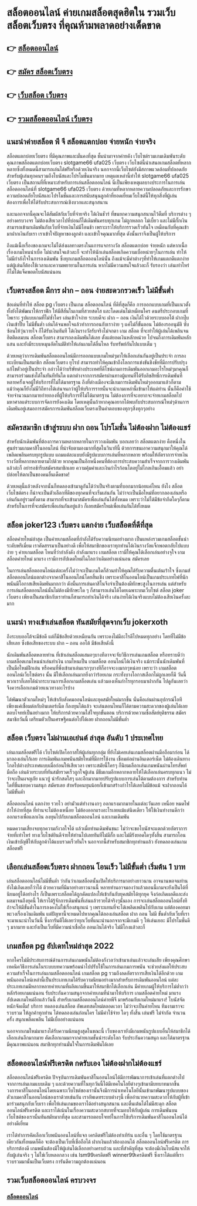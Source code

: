 # สล็อตออนไลน์ ค่ายเกมสล็อตสุดฮิตใน รวมเว็บสล็อตเว็บตรง ที่คุณห้ามพลาดอย่างเด็ดขาด

## 👉 [สล็อตออนไลน์](https://bit.ly/3fKDprD)
## 👉 [สมัคร สล็อตเว็บตรง](https://bit.ly/3fKDprD)
## 👉 [เว็บสล็อต เว็บตรง](https://bit.ly/3fKDprD)
## 👉 [รวมสล็อตออนไลน์ เว็บตรง](https://bit.ly/3fKDprD)

## แนะนำค่ายสล็อต พี จี สล็อตแตกบ่อย จ่ายหนัก จ่ายจริง

สล็อตแตกบ่อยเว็บตรง ที่มีคุณภาพและมั่นคงที่สุด ชั้นนำมาจากค่ายดัง เว็บไซต์รวมเกมเดิมพันระดับคุณภาพสล็อตแตกบ่อยเว็บตรง slotgame66 ufa025 เว็บตรง เว็บไซต์นี้นําเสนอเกมสล็อตที่หลากหลายซึ่งทั้งหมดนี้สามารถเล่นได้ฟรีหรือด้วยเงินจริง นอกจากนี้เว็บไซต์ยังมีสภาพแวดล้อมที่ปลอดภัยสําหรับผู้เล่นทุกคนรวมถึงโบนัสและโปรโมชั่นมากมาย เหตุผลเหล่านี้ทําให้ slotgame66 ufa025 เว็บตรง เป็นสถานที่ที่เหมาะสําหรับการเล่นสล็อตออนไลน์ นี่เป็นเพียงเหตุผลบางประการในการเล่นสล็อตออนไลน์ที่ slotgame66 ufa025 เว็บตรง ด้วยเกมที่หลากหลายความปลอดภัยและการรักษาความปลอดภัยโบนัสและโปรโมชั่นและการสนับสนุนลูกค้าที่ยอดเยี่ยมเว็บไซต์นี้ให้ทุกสิ่งที่ผู้เล่นต้องการเพื่อให้ได้รับประสบการณ์เชิงบวกและสนุกสนาน

และนอกจากนี้คุณจะได้สัมผัสกับเว็บที่จ่ายจริง ได้เงินชัวร์ ที่ขนยกความสนุกสนานไว้ต็มที่ บริการต่าง ๆ อย่างครบวงจร ไม่ต้องเสียเวลาไปที่บ่อนก็ได้เดิมพันครบทุกเกม ไม่ถูกหลอก ไม่เบี้ยว และไม่มีกั๊กเงิน สามารถเข้ามาเดิมพันกับเว็บที่จ่ายเงินไม่มีโอนช้า เพราะเราให้บริการรวดเร็วทันใจ เหมือนกับที่คุณเข้ามาฝากเงินกับเรา เราเข้าใจปัญหาของลูกค้า และเข้าใจคุณมากที่สุด ดังนั้นเราจึงเป็นผู้ให้บริการ

ถึงแม้เนื้อเรื่องของเกมจะไม่ได้ส่งผลทางตรงในแการแจกรางวัล สล็อตแตกบ่อย จ่ายหนัก แต่หากเนื้อเรื่องเกมไหนน่าเบื่อ ไม่น่าสนใจแล้วละก็ จะทำให้นักเล่นสล็อตเกิดความเบื่อหน่ายๆในการเล่น ทำให้ไม่มีกำลังใจในการลงเดิมพัน ซึ่งทุกเกมสล็อตออนไลน์นั้น ถึงแม้จะมีค่าต่างๆที่ทำให้เกมแตกดีแตกง่าย แต่ผู้เล่นก็ต้องใช้เวลาและความพยายามในการเล่น หากไม่มีความสนใจแล้วละก็ รับรองว่า เล่นเท่าไหร่ ก็ไม่ได้แจ็คพอตโบนัสแน่นอน

## เว็บตรงสล็อต มีการ ฝาก – ถอน ง่ายสะดวกรวดเร็ว ไม่มีขั้นต่ำ

ข้อเด่นที่ทำให้ สล็อต pg เว็บตรง เป็นเกม สล็อตออนไลน์ ที่ดีที่สุดก็คือ การออกแบบเกมที่เป็นแนวตั้ง ทั้งยังได้พัฒนาให้กราฟิก ให้มีสีสันในเกมที่สวยสดใส และโดดเด่นไม่เหมือนใคร ดนตรีประกอบเกมที่ไพเราะ รูปแบบเกมที่ไม่ซ้ำใคร เล่นเข้าใจง่าย ระบบดีจะ ฝาก – ถอน เงินได้ไวด้วยระบบออโต้ ฝากปุ๊บเงินเข้าปั๊บ ไม่มีขั้นต่ำ เล่นได้จนพอใจแล้วทำการถอนกับเราง่าย ๆ แค่ไม่กี่ขั้นตอน ไม่ต้องรออนุมัติ ซับซ้อนให้วุ่นวายใจ ก็ได้รับเงินทันที ได้เงินรางวัลรับจริงไม่จกตา เกม สล็อต ที่จะทำให้ผู้เล่นได้เพลินจนฮิตติดลมบน สล็อตเว็บตรง สามารถลงเดิมพันได้เลย ตั้งแต่ยอดเงินหลักหน่วย ไปจนถึงการเดิมพันหลักแสน และยังมีระบบหมุนอัตโนมัติทำให้เล่นเกมได้ลื่นไหล รับทรัพย์กันไปแบบเต็ม ๆ

ด้วยเหตุว่าการเดิมพันสล็อตออนไลน์มีการออกแบบเกมใหม่ๆมาให้เลือกเล่นกันอยู่เป็นประจำ การลงทะเบียนเป็นสมาชิก สล็อตเว็บตรง ยุโรป สามารถทำให้คุณเข้าถึงโลกการแข่งขันชิงชัยที่มีการปรับปรุงแก้ไขตัวอยู่เป็นประจำ กล่าวได้ว่าบริษัทต่างประเทศที่ดีไซน์เกมการเดิมพันออกเกมอะไรใหม่ๆมาคุณก็สามารถร่วมแข่งได้ในทันทีทันใด แตกต่างจากการสมัครผ่านทางผู้แทนที่ได้รับลิขสิทธิ์การเดิมพันที่หลายครั้งเจอผู้ให้บริการที่ไม่ได้มาตรฐาน ถึงที่ต่างเมืองจะมีเกมการเดิมพันใหม่ๆออกมาแล้วก็ตาม แม้ว่าคุณก็ยังไม่มีวิถีทางได้เล่นจนกว่าผู้ให้บริการรายนั้นจะนำเกมเหล่านี้เข้ามาให้แด่ท่าน นั้นก็คือค่าใช้จ่ายจำนวนมากมายก่ายกองที่ผู้ให้บริการที่ไม่ได้มาตรฐาน ไม่ต้องการที่จะอยากจะจ่ายเกมสล็อตไปมหาศาลแต่ระบบการจัดการยังคงเดิม โดยเหตุนั้นถ้าหากคุณอยากได้พบกับประสบการณ์ใหม่ๆด้านการเดิมพันอยู่เสมอการสมัครการเดิมพันสล็อตเว็บตรงเป็นคำตอบของทุกๆสิ่งทุกๆอย่าง

## สมัครสมาชิก เข้าสู่ระบบ ฝาก ถอน โปรโมชั่น ไม่ต้องฝาก ไม่ต้องแชร์

สำหรับนักเดิมพันที่ต้องการความหลากหลายในการวางเดิมพัน บอกเลยว่า สล็อตแตกง่าย คือหนึ่งในศูนย์รวมเกมคาสิโนออนไลน์ ที่น่าจับตามองมากที่สุดในวินาทีนี้ ด้วยการขนเอาความสนุกมาให้คุณได้เพลิดเพลินครบทุกรูปแบบ แถมแต่ละแบบยังมีรูปแบบการเล่นที่หลากหลาย พร้อมให้อัตราการจ่ายเงินรางวัลที่หลากหลายตามไปด้วย หากคุณเป็นอีกหนึ่งคนที่ต้องการประสบความสำเร็จจากการวางเดิมพันแล้วล่ะก็ อย่ารอช้ารีบสมัครสมาชิกเลย ความคุ้มค่าและเงินกำไรก้อนโตอยู่ไม่ไกลเกินเอื้อมแล้ว อย่าปล่อยให้ตกเป็นของคนอื่นเด็ดขาด!

ด้วยเหตุนี้แล้วหลังจากนั้นก็ทดลองเข้ามาดูกันได้ว่าเป็นจริงตามที่บอกมากน้อยแค่ไหน ยังไง สล็อตเว็บไซต์ตรง ก็น่าจะเป็นตัวเลือกที่ดีของทุกคนที่จะเริ่มเล่นกัน ไม่ว่าจะเป็นมือใหม่ที่อยากลองเล่นหรือเล่นกันอยู่รวมทั้งตาม สามารถที่จะเข้ามาสมัครเพื่อเล่นกันได้ทั้งหมด เพราะว่าไม่ได้มีข้อจำกีดใดๆก็ตามสำหรับในการที่จะสมัครเพื่อเล่นกันอยู่แล้ว ก็เลยสมัครใหม่เพื่อเล่นกันได้ทั้งหมด

##  สล็อต joker123 เว็บตรง แตกง่าย เว็บสล็อตที่ดีที่สุด

สล็อตค่ายใหม่ล่าสุด เป็นค่ายเกมสล็อตที่กำลังได้รับความนิยมอย่างมาก เป็นแหล่งรวมเกมสล็อตชั้นนำระดับพรีเมี่ยม เราคัดสรรมาเป็นอย่างดี เพื่อให้สมาชิกของเราทุกท่านได้เงินรางวัลแจ็กพอตกลับไปแบบง่าย ๆ ค่ายเกมสล็อต ไหนที่ว่ากำลังดัง กำลังมาแรง เกมสล็อต เรามีให้คุณได้เลือกเล่นอย่างจุใจ เกมสล็อตค่ายใหม่ มาแรง เรามีการอัปเดตใหม่ไฉไลกว่าเดิมอย่างแน่นอน สมัครเลย

ในการเล่นสล็อตออนไลน์แต่ละครั้งไม่ว่าจะเป็นเกมใดก็ล้วนทำให้คุณได้รับความตื่นเต้นเร้าใจ ซึ่งเกมส์สล็อตออนไลน์แตกต่างจากคาสิโนออนไลน์โดยสิ้นเชิง เพราะคาสิโนออนไลน์เป็นเกมประเภทไพ่ที่นักพนันมีโอกาสเสียเดิมพันมากกว่า ดังนั้นการเล่นคาสิโนจึงจำเป็นต้องมีทักษะสูงในการเล่น แต่สำหรับการเล่นสล็อตออนไลน์นั้นไม่ต้องมีทักษะใด ๆ ก็สามารถเล่นได้โดยเฉพาะบนเว็บไซต์ สล็อต joker เว็บตรง เพียงเป็นสมาชิกกับเราท่านก็สามารถทำเงินได้จริง เล่นง่ายได้เงินจริงแบบไม่ต้องเสียเงินครั้งละมาก


## แนะนำ ทางเข้าเล่นสล็อต ทันสมัยที่สุดจากเว็บ jokerxoth

ถึงระบบออโต้จะมีข้อดี แต่ก็มีข้อสียด้วยเหมือนกัน เพราะคงไม่มีอะไรดีไปหมดทุกอย่าง โดยที่ไม่มีข้อเสียเลย ซึ่งข้อเสียของระบบ ฝาก – ถอน ออโต้ มีข้อเสียดังนี้

นักเดิมพันสล็อตหลายท่าน ที่เข้าเล่นสล็อตเสมอๆบางทีอาจจะจับวิธีการเล่นเกมสล็อต หรือทราบดีว่าเกมสล็อตเกมไหนน่าเล่นทำเงิน เกมไหนเป็น เกมสล็อต ออนไลน์ได้เงินจริง แม้กระนั้นนักเดิมพันที่เป็นมือใหม่ฝึกเล่น หรือคนที่พึ่งเข้ามาเล่นแรกๆบางทีก็อาจจะงงมากๆหน่อย เพราะว่า เกมสล็อตออนไลน์เว็บไซต์ตรง นั้น มีให้เลือกเล่นมากยิ่งกว่าร้อยเกม กระทั่งบางโอกาสเลือกไม่ถูกเลยก็มี วันนี้พวกเราก็เลยได้นำกระบวนการเลือกเกมสล็อตเล่น แล้วมองเห็นกำไรทุกรอบมาฝากกัน ไปดูกันเลยว่าจึงควรเลือกเกมด้วยแนวทางอะไรบ้าง

ได้พัฒนาตัวเกมใหม่ๆ ให้เข้ากับสังคมออนไลน์และยุคสมัยใหม่มากขึ้น นั่นคือเล่นผ่านอุปกรณ์ไอที เพียงแค่เชื่อมต่อกับอินเตอร์เน็ต ก็ลงทุนได้แล้ว จะเล่นตอนไหนก็ได้ตามความสะดวกของผู้เล่นได้เลย ตอบโจทย์เป็นอย่างมาก ให้บริการด้วยความใส่ใจทุกขั้นตอน บริการด้วยความซื่อสัตย์ยุติธรรม สมัครสมาชิกวันนี้ เตรียมตัวเป็นเศรษฐีคนต่อไปได้เลย ฝากถอนไม่มีขั้นต่ำ


## สล็อต เว็บตรง ไม่ผ่านเอเย่นต์ ล่าสุด อันดับ 1 ประเทศไทย

เล่นเกมสล็อตฟรีได้ เว็บไซต์เปิดโอกาสให้ผู้เล่นทุกกลุ่ม ที่ยังไม่เคยเล่นเกมสล็อตผ่านมือถือมาก่อน ได้มาลองเล่นไก้เลย การเดิมพันเกมพนันสมัยใหม่ที่มีการใช้งาน เชื่อมต่อผ่านอินเตอร์เน็ต ไม่ต้องเดินทางไกลไปต่างประเทศแบบเมื่อก่อนให้เสียเวลา เพราะสมัยนี้ใครๆ ก็นิยมเลือกเล่นเกมพนันผ่านโทรสัพท์มือถือ
เล่นด้วยระบบที่ทันสมัยรวดเร็วถูกใจผู้เล่น มีธีมเกมอีกหลากหลายให้ได้เลือกเล่นครบทุกแนว ไม่ว่าจะเป็นผจญภัย แนวบู้ น่ารักสดใสๆ และอีกมากมายปรับรูปแบบการเล่นได้ตามต้องการ สำหรับท่านใดที่ชื่นชอบความสนุก สมัครเลย สำหรับคนทุนน้อยก็เข้ามาสร้างกำไรได้เลยไม่มีข้อแม้ จะฝากถอนได้ไม่มีขั้นต่ำ

สล็อตออนไลน์ แตกง่าย รวยไว อย่ามัวแต่ทำงานงกๆ ออกแรงมากมายในแต่ละวันเลย เหนื่อย หมดไฟ ถ้าให้ง่ายที่สุด ที่ท่านจะไม่ต้องเหนื่อย ไม่ต้องออกแรงอะไรเลยแม้แต่นิดเดียว ให้ใช้เงินทำงานดีกว่าออกแรงเพื่อแลกเงิน ลงทุนไปกับเกมสล็อตออนไลน์ และเกมเดิมพัน

หมดความเสี่ยงจบทุกความกังวลใจได้ แล้วเมื่อท่านเดิมพันชนะ ไม่ว่าจะขอโบนัสจะแตกด้วยอัตราการจ่ายที่เท่าไหร่ ทางเว็บไซต์ยินดีจ่ายให้ท่านไปเลยทันทีไม่มีกั๊ก และไม่มีรังยอดใดๆทั้งสิ้น สามารถโอนเงินเข้าบัญชีให้กับลูกค้าได้แบบรวดเร็วทันใจ นอกจากนี้สำหรับสมาชิกทุกท่านแล้ว ยังทดลองเล่นเกมสล็อตฟรี

## เลือกเล่นสล็อตเว็บตรง ฝากถอน โอนเร็ว ไม่มีขั้นต่ำ เริ่มต้น 1 บาท

เล่นสล็อตออนไลน์ไม่มีขั้นต่ำ ว่ากันว่าเกมสล็อตนั้นเปิดให้บริการมาอย่างยาวนาน อาจนานพอจนท่านยังไม่เกิดเลยก็ว่าได้ ด้วยความที่มีมาอย่างยาวนานนี้ หลายท่านอาจมองว่าแล้วตอนนี้เกมจะยังเป็นได้ที่นิยมอยู่ได้อย่างไร ก็เป็นเพราะสล็อตได้ถูกดัดแปลงให้เข้ากันกับยุคสมัยได้ทุกยุค จึงก่อเกิดผลดีและส่งผลมาจนถึงยุคนี้ ให้เราได้รู้จักการเดิมพันที่เล่นแล้วรวยได้จริงๆนั่นเอง การจะเล่นสล็อตออนไลน์ทั้งที ถ้าจะให้มีขั้นต่ำในการลงคงไม่ใช่เรื่องสนุกแน่ ๆ เพราะแทนที่จะได้เพลิดเพลินไปกับเกม แต่ต้องคอยมาพะวงเรื่องเงินเดิมพัน แต่ปัญหานี้จะหมดไปหากคุณได้ลองเล่นสล็อต ฝาก ถอน ไม่มี ขั้นต่ำกับเว็บที่เราจะมาแนะนำในวันนี้ ซึ่งการันตีได้เลยว่าทุกเว็บที่แนะนำนอกจากจะมีเกมดี ๆ ให้เล่นเยอะ มีโปรโมชั่นดี ๆ มากมาย และยังเป็นเว็บที่มีความน่าเชื่อถือ ถอนเงินได้จริง ไม่มีโกงแล้วละก็

##  เกมสล็อต pg อัปเดทใหม่ล่าสุด 2022

หากใครไม่มีประสบการณ์ด้านการเล่นเกมพนันไม่ต้องกังวลว่าเข้ามาเล่นแล้วจะเล่นเสีย เพียงคุณศึกษาเทคนิควิธีการเล่นในระบบบทความพร้อมนำไปปรับใช้ในการเล่นเกมการพนัน จะช่วยส่งผลให้ประสบความสำเร็จในการเล่นเกมสล็อตออนไลน์ เกมสล็อต pg รวมถึงลดอัตราการเสียเงินได้อีกด้วย เกมพนันออนไลน์เหล่านี้เป็นประเภทเกมได้รับความนิยมอย่างมากสำหรับการเดิมพันออนไลน์ แต่ละประเภทเกมมีหลากหลายค่ายเกมที่ผลิตเกมขึ้นมาให้สมาชิกได้เลือกเล่น มีค่ายเกมผู้ให้บริการไม่ต่ำกว่าหลักร้อยเกมแน่นอน รับประกันความสนุกจากค่ายเกมที่นำมาให้บริการ
เกมสล็อตค่ายใหม่ มาแรง อัปเดตเกมใหม่อีกแล้ววันนี้ สำหรับเกมสล็อตออนไลน์ค่ายพีจี มาพร้อมกับเกมใหม่มาแรง! โบนัสจัดหนักจัดเต็ม! บริการ ทดลองเล่นสล็อต อัพเดทสดใหม่ตลอดเวลา ไม่ว่าจะเป็นค่ายไหน ทีมงามเราจะรวบรวม ให้ลูกค้าทุกท่าน ได้ทดลองเล่นก่อนใคร ไม่มีค่าใช้จ่าย ใดๆ ทั้งสิ้น เล่นฟรี ไม่จำกัด จำนวนครั้ง สนุกเพลิดเพลิน ไม่มีเบื่ออย่างแน่นอน

นอกจากเกมใหม่มาแรงได้รับความนิยมสูงสุดในขณะนี้ เว็บของเรายังมีเกมพนันรูปแบบอื่นให้สมาชิกได้เลือกเล่นอีกมากมาย คัดเลือกเกมมาจากค่ายเกมชั้นนำระดับโลก รับประกันความสนุก และได้มาตรฐานมีคุณภาพแน่นอน สมาชิกทุกท่านมั่นใจในการเดิมพันได้เลย


##  สล็อตออนไลน์ฟรีเครดิต กดรับเอง ไม่ต้องฝากไม่ต้องแชร์

สล็อตออนไลน์ฟรีเครดิต ปัจจุบันการเดิมพันคาสิโนออนไลน์ได้มีการพัฒนาการเข้าเล่นที่แตกต่างไปจากการเล่นเกมแบบเดิม ๆ และด้วยความที่ในทุกวันนี้ได้มีเทคโนโลยีต่างๆเข้ามามีบทบาทมากขึ้น วงการคาสิโนออนไลน์โดยเฉพาะเว็บไซต์ของเรานั้นจึงมีการนำเทคโนโลยีนั้นเข้ามาพัฒนารูปแบบของตัวเกมคาสิโนออนไลน์ของเราด้วยเช่นกัน เราอัพเดทระบบต่างๆนี้ เพื่ออำนวยความสะดวกให้กับผู้ที่เข้ามาร่วมสนุกกับเว็บเรา เพื่อให้เล่นเกมของเราได้อย่างสนุกสนาน และตื่นเต้นได้ไม่มีสะดุก สล็อตออนไลน์ฟรีเครดิต และเราได้เน้นในเรื่องความสะดวกสบายที่จะมอบให้กับผู้เล่น การเดิมพันบนเว็บไซต์ของเรานั้นทันสมัยมากที่สุด และสามารถตอบโจทย์ในการใช้บริการเดิมพันคาสิโนออนไลน์ได้อย่างดีเยี่ยม

เราได้ทำการคัดเลือกเว็บพนันออนไลน์ที่แจก เครดิตฟรีไม่ต้องทำเทิร์น และอื่น ๆ โดยใช้มาตรฐานเดียวกันทั้งหมดก็คือ จะต้องเป็นเว็บที่เชื่อถือได้ ฝากเงินแล้วต้องถอนได้ สล็อตออนไลน์ฟรีเครดิต การบริการต้องดี เกมพนันต้องมีให้ผู้เล่นได้เลือกอย่างครบถ้วน และที่สำคัญที่สุด จะต้องมีเงินโบนัสแจกให้กับผู้เล่นจริง ๆ ไม่ใช่เว็บหลอกลวง เช่น  lsm99เครดิตฟรี winner99เครดิตฟรี   ซึ่งเราได้แต่ที่เรารวบรวมมานั้นเป็นเว็บตรง การันตีความถูกต้องแน่นอน

## รวมเว็บสล็อตออนไลน์ ครบวงจร

### [สล็อตออนไลน์](https://atom.io/themes/%E0%B8%AA%E0%B8%A5%E0%B9%87%E0%B8%AD%E0%B8%95%E0%B8%AD%E0%B8%AD%E0%B8%99%E0%B9%84%E0%B8%A5%E0%B8%99%E0%B9%8C%20beo)
